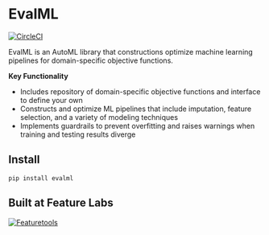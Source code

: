 # EvalML

[![CircleCI](https://circleci.com/gh/FeatureLabs/evalml.svg?style=svg&circle-token=9e0ce5e5f2db05f96fe92238fcde6d13963188b6)](https://circleci.com/gh/FeatureLabs/evalml)

EvalML is an AutoML library that constructions optimize machine learning pipelines for domain-specific objective functions.

**Key Functionality**

* Includes repository of domain-specific objective functions and interface to define your own
* Constructs and optimize ML pipelines that include imputation, feature selection, and a variety of modeling techniques
* Implements guardrails to prevent overfitting and raises warnings when training and testing results diverge

## Install
```shell
pip install evalml
```

## Built at Feature Labs
<a href="https://www.featurelabs.com/">
    <img src="http://www.featurelabs.com/wp-content/uploads/2017/12/logo.png" alt="Featuretools" />
</a>
